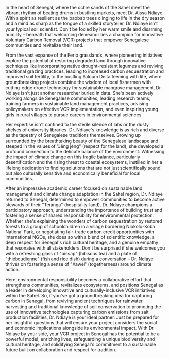 In the heart of Senegal, where the ochre sands of the Sahel meet the vibrant rhythm of beating drums in bustling markets, meet Dr. Aissa Ndiaye. With a spirit as resilient as the baobab trees clinging to life in the dry season and a mind as sharp as the tongue of a skilled storyteller, Dr. Ndiaye isn't your typical soil scientist. Don't be fooled by her warm smile and disarming humility – beneath that welcoming demeanor lies a champion for innovative Voluntary Carbon Removal (VCR) projects that empower Senegalese communities and revitalize their land.

From the vast expanse of the Ferlo grasslands, where pioneering initiatives explore the potential of restoring degraded land through innovative techniques like incorporating native drought-resistant legumes and reviving traditional grazing practices, leading to increased carbon sequestration and improved soil fertility, to the bustling Saloum Delta teeming with life, where groundbreaking projects combine the wisdom of local fishermen with cutting-edge drone technology for sustainable mangrove management, Dr. Ndiaye isn't just another researcher buried in data. She's been actively working alongside Senegalese communities, leading research teams, training farmers in sustainable land management practices, advising policymakers on effective VCR implementation, and even inspiring young girls in rural villages to pursue careers in environmental sciences.

Her expertise isn't confined to the sterile silence of labs or the dusty shelves of university libraries. Dr. Ndiaye's knowledge is as rich and diverse as the tapestry of Senegalese traditions themselves. Growing up surrounded by the breathtaking beauty of the Senegalese landscape and steeped in the values of "Jëng jëng" (respect for the land), she developed a profound connection to the delicate balance of the environment. Witnessing the impact of climate change on this fragile balance, particularly desertification and the rising threat to coastal ecosystems, instilled in her a lifelong dedication to finding solutions that are not just scientifically sound but also culturally sensitive and economically beneficial for local communities.

After an impressive academic career focused on sustainable land management and climate change adaptation in the Sahel region, Dr. Ndiaye returned to Senegal, determined to empower communities to become active stewards of their "Teranga" (hospitality-land). Dr. Ndiaye champions a participatory approach, understanding the importance of building trust and fostering a sense of shared responsibility for environmental protection. Whether she's explaining the wonders of carbon sequestration by restored forests to a group of schoolchildren in a village bordering Niokolo-Koba National Park, or negotiating fair-trade carbon credit opportunities with international NGOs, she does so with a blend of scientific knowledge, a deep respect for Senegal's rich cultural heritage, and a genuine empathy that resonates with all stakeholders. Don't be surprised if she welcomes you with a refreshing glass of "bissap" (hibiscus tea) and a plate of "thiéboudienne" (fish and rice dish) during a conversation – Dr. Ndiaye thrives on fostering a sense of "Xawël" (togetherness) around climate action. 

Here, environmental responsibility becomes a collaborative effort that strengthens communities, revitalizes ecosystems, and positions Senegal as a leader in developing innovative and culturally-inclusive VCR initiatives within the Sahel. So, if you've got a groundbreaking idea for capturing carbon in Senegal, from reviving ancient techniques for rainwater harvesting and traditional knowledge of soil conservation to promoting the use of innovative technologies capturing carbon emissions from salt production facilities, Dr. Ndiaye is your ideal partner. Just be prepared for her insightful questions that will ensure your project considers the social and economic implications alongside its environmental impact. With Dr. Ndiaye by your side, your VCR project in Senegal has the potential to be a powerful model, enriching lives, safeguarding a unique biodiversity and cultural heritage, and solidifying Senegal's commitment to a sustainable future built on collaboration and respect for tradition. 
